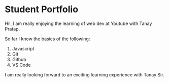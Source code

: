 # Student Portfolio

Hi!, I am really enjoying the learning of web dev at Youtube with Tanay Pratap.

So far I know the basics of the following:

1. Javascript
1. Git
1. Github
1. VS Code

I am really looking forward to an exciting learning experience with Tanay Sir.
